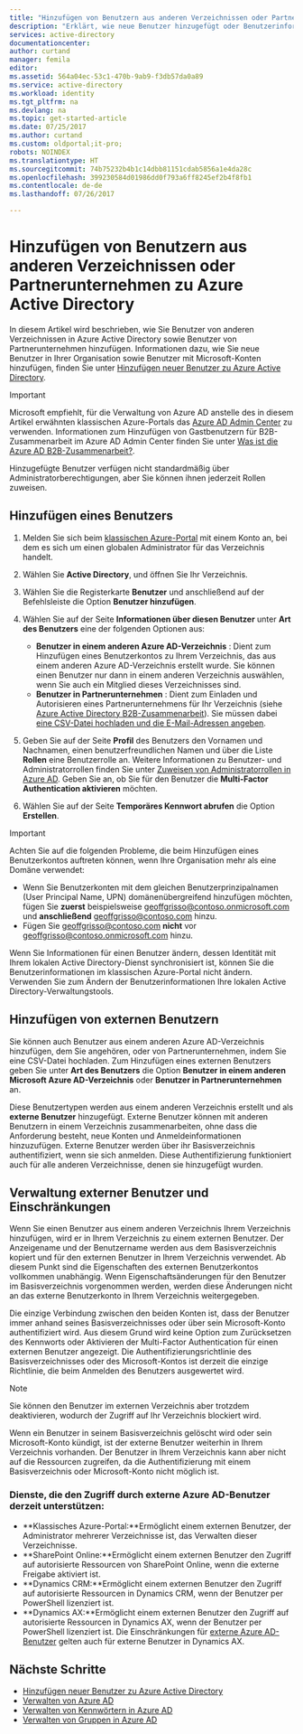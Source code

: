 ```yaml
---
title: "Hinzufügen von Benutzern aus anderen Verzeichnissen oder Partnerunternehmen in Azure Active Directory | Microsoft Docs"
description: "Erklärt, wie neue Benutzer hinzugefügt oder Benutzerinformationen in Azure Active Directory geändert werden, z.B. externe Benutzer und Gastbenutzer."
services: active-directory
documentationcenter: 
author: curtand
manager: femila
editor: 
ms.assetid: 564a04ec-53c1-470b-9ab9-f3db57da0a89
ms.service: active-directory
ms.workload: identity
ms.tgt_pltfrm: na
ms.devlang: na
ms.topic: get-started-article
ms.date: 07/25/2017
ms.author: curtand
ms.custom: oldportal;it-pro;
robots: NOINDEX
ms.translationtype: HT
ms.sourcegitcommit: 74b75232b4b1c14dbb81151cdab5856a1e4da28c
ms.openlocfilehash: 399230584d01986dd0f793a6ff8245ef2b4f8fb1
ms.contentlocale: de-de
ms.lasthandoff: 07/26/2017

---
```

# <a name="add-users-from-other-directories-or-partner-companies-in-azure-active-directory"></a>Hinzufügen von Benutzern aus anderen Verzeichnissen oder Partnerunternehmen zu Azure Active Directory

In diesem Artikel wird beschrieben, wie Sie Benutzer von anderen Verzeichnissen in Azure Active Directory sowie Benutzer von Partnerunternehmen hinzufügen. Informationen dazu, wie Sie neue Benutzer in Ihrer Organisation sowie Benutzer mit Microsoft-Konten hinzufügen, finden Sie unter [Hinzufügen neuer Benutzer zu Azure Active Directory](active-directory-create-users.md). 

> [!IMPORTANT]
> Microsoft empfiehlt, für die Verwaltung von Azure AD anstelle des in diesem Artikel erwähnten klassischen Azure-Portals das [Azure AD Admin Center](https://aad.portal.azure.com) zu verwenden. Informationen zum Hinzufügen von Gastbenutzern für B2B-Zusammenarbeit im Azure AD Admin Center finden Sie unter [Was ist die Azure AD B2B-Zusammenarbeit?](active-directory-b2b-what-is-azure-ad-b2b.md).

Hinzugefügte Benutzer verfügen nicht standardmäßig über Administratorberechtigungen, aber Sie können ihnen jederzeit Rollen zuweisen.

## <a name="add-a-user"></a>Hinzufügen eines Benutzers
1. Melden Sie sich beim [klassischen Azure-Portal](https://manage.windowsazure.com) mit einem Konto an, bei dem es sich um einen globalen Administrator für das Verzeichnis handelt.
2. Wählen Sie **Active Directory**, und öffnen Sie Ihr Verzeichnis.
3. Wählen Sie die Registerkarte **Benutzer** und anschließend auf der Befehlsleiste die Option **Benutzer hinzufügen**.
4. Wählen Sie auf der Seite **Informationen über diesen Benutzer** unter **Art des Benutzers** eine der folgenden Optionen aus:

   * **Benutzer in einem anderen Azure AD-Verzeichnis** : Dient zum Hinzufügen eines Benutzerkontos zu Ihrem Verzeichnis, das aus einem anderen Azure AD-Verzeichnis erstellt wurde. Sie können einen Benutzer nur dann in einem anderen Verzeichnis auswählen, wenn Sie auch ein Mitglied dieses Verzeichnisses sind.
   * **Benutzer in Partnerunternehmen** : Dient zum Einladen und Autorisieren eines Partnerunternehmens für Ihr Verzeichnis (siehe [Azure Active Directory B2B-Zusammenarbeit](active-directory-b2b-what-is-azure-ad-b2b.md)). Sie müssen dabei [eine CSV-Datei hochladen und die E-Mail-Adressen angeben](active-directory-b2b-references-csv-file-format.md).
5. Geben Sie auf der Seite **Profil** des Benutzers den Vornamen und Nachnamen, einen benutzerfreundlichen Namen und über die Liste **Rollen** eine Benutzerrolle an. Weitere Informationen zu Benutzer- und Administratorrollen finden Sie unter [Zuweisen von Administratorrollen in Azure AD](active-directory-assign-admin-roles.md). Geben Sie an, ob Sie für den Benutzer die **Multi-Factor Authentication aktivieren** möchten.
6. Wählen Sie auf der Seite **Temporäres Kennwort abrufen** die Option **Erstellen**.

> [!IMPORTANT]
> Achten Sie auf die folgenden Probleme, die beim Hinzufügen eines Benutzerkontos auftreten können, wenn Ihre Organisation mehr als eine Domäne verwendet:
>
> * Wenn Sie Benutzerkonten mit dem gleichen Benutzerprinzipalnamen (User Principal Name, UPN) domänenübergreifend hinzufügen möchten, fügen Sie **zuerst** beispielsweise geoffgrisso@contoso.onmicrosoft.com und **anschließend**  geoffgrisso@contoso.com hinzu.
> * Fügen Sie geoffgrisso@contoso.com **nicht** vor geoffgrisso@contoso.onmicrosoft.com hinzu.
>

Wenn Sie Informationen für einen Benutzer ändern, dessen Identität mit Ihrem lokalen Active Directory-Dienst synchronisiert ist, können Sie die Benutzerinformationen im klassischen Azure-Portal nicht ändern. Verwenden Sie zum Ändern der Benutzerinformationen Ihre lokalen Active Directory-Verwaltungstools.

## <a name="add-external-users"></a>Hinzufügen von externen Benutzern
Sie können auch Benutzer aus einem anderen Azure AD-Verzeichnis hinzufügen, dem Sie angehören, oder von Partnerunternehmen, indem Sie eine CSV-Datei hochladen. Zum Hinzufügen eines externen Benutzers geben Sie unter **Art des Benutzers** die Option **Benutzer in einem anderen Microsoft Azure AD-Verzeichnis** oder **Benutzer in Partnerunternehmen** an.

Diese Benutzertypen werden aus einem anderen Verzeichnis erstellt und als **externe Benutzer** hinzugefügt. Externe Benutzer können mit anderen Benutzern in einem Verzeichnis zusammenarbeiten, ohne dass die Anforderung besteht, neue Konten und Anmeldeinformationen hinzuzufügen. Externe Benutzer werden über ihr Basisverzeichnis authentifiziert, wenn sie sich anmelden. Diese Authentifizierung funktioniert auch für alle anderen Verzeichnisse, denen sie hinzugefügt wurden.

## <a name="external-user-management-and-limitations"></a>Verwaltung externer Benutzer und Einschränkungen
Wenn Sie einen Benutzer aus einem anderen Verzeichnis Ihrem Verzeichnis hinzufügen, wird er in Ihrem Verzeichnis zu einem externen Benutzer. Der Anzeigename und der Benutzername werden aus dem Basisverzeichnis kopiert und für den externen Benutzer in Ihrem Verzeichnis verwendet. Ab diesem Punkt sind die Eigenschaften des externen Benutzerkontos vollkommen unabhängig. Wenn Eigenschaftsänderungen für den Benutzer im Basisverzeichnis vorgenommen werden, werden diese Änderungen nicht an das externe Benutzerkonto in Ihrem Verzeichnis weitergegeben.

Die einzige Verbindung zwischen den beiden Konten ist, dass der Benutzer immer anhand seines Basisverzeichnisses oder über sein Microsoft-Konto authentifiziert wird. Aus diesem Grund wird keine Option zum Zurücksetzen des Kennworts oder Aktivieren der Multi-Factor Authentication für einen externen Benutzer angezeigt. Die Authentifizierungsrichtlinie des Basisverzeichnisses oder des Microsoft-Kontos ist derzeit die einzige Richtlinie, die beim Anmelden des Benutzers ausgewertet wird.

> [!NOTE]
> Sie können den Benutzer im externen Verzeichnis aber trotzdem deaktivieren, wodurch der Zugriff auf Ihr Verzeichnis blockiert wird.
>
>

Wenn ein Benutzer in seinem Basisverzeichnis gelöscht wird oder sein Microsoft-Konto kündigt, ist der externe Benutzer weiterhin in Ihrem Verzeichnis vorhanden. Der Benutzer in Ihrem Verzeichnis kann aber nicht auf die Ressourcen zugreifen, da die Authentifizierung mit einem Basisverzeichnis oder Microsoft-Konto nicht möglich ist.

### <a name="services-that-currently-support-access-by-azure-ad-external-users"></a>Dienste, die den Zugriff durch externe Azure AD-Benutzer derzeit unterstützen:
* **Klassisches Azure-Portal:**Ermöglicht einem externen Benutzer, der Administrator mehrerer Verzeichnisse ist, das Verwalten dieser Verzeichnisse.
* **SharePoint Online:**Ermöglicht einem externen Benutzer den Zugriff auf autorisierte Ressourcen von SharePoint Online, wenn die externe Freigabe aktiviert ist.
* **Dynamics CRM:**Ermöglicht einem externen Benutzer den Zugriff auf autorisierte Ressourcen in Dynamics CRM, wenn der Benutzer per PowerShell lizenziert ist.
* **Dynamics AX:**Ermöglicht einem externen Benutzer den Zugriff auf autorisierte Ressourcen in Dynamics AX, wenn der Benutzer per PowerShell lizenziert ist. Die Einschränkungen für [externe Azure AD-Benutzer](#known-limitations-of-azure-ad-external-users) gelten auch für externe Benutzer in Dynamics AX.

## <a name="next-steps"></a>Nächste Schritte
* [Hinzufügen neuer Benutzer zu Azure Active Directory](active-directory-create-users.md)
* [Verwalten von Azure AD](active-directory-administer.md)
* [Verwalten von Kennwörtern in Azure AD](active-directory-manage-passwords.md)
* [Verwalten von Gruppen in Azure AD](active-directory-manage-groups.md)

